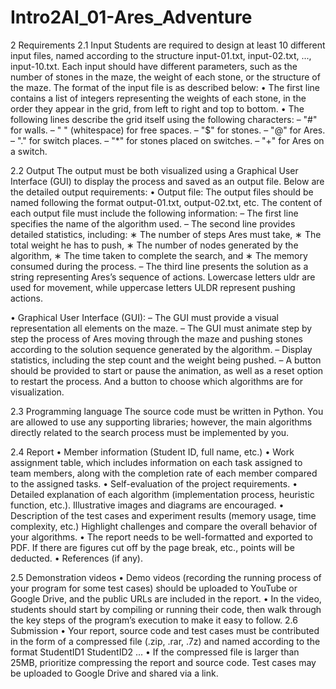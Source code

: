 ﻿# Intro2AI_01-Ares_Adventure

2 Requirements
2.1 Input
Students are required to design at least 10 different input files, named according to the structure input-01.txt, input-02.txt, ..., input-10.txt. Each input should have different parameters, such as the number of stones in the maze, the weight of each stone, or the structure of the maze. The format of the input file is as described below:
• The first line contains a list of integers representing the weights of each stone, in the order they appear in the grid, from left to right and top to bottom.
• The following lines describe the grid itself using the following characters:
– "#" for walls.
– " " (whitespace) for free spaces.
– "$" for stones.
– "@" for Ares.
– "." for switch places.
– "*" for stones placed on switches.
– "+" for Ares on a switch.


2.2 Output
The output must be both visualized using a Graphical User Interface (GUI) to display the process and saved as an output file. Below are the detailed output requirements:
• Output file:
The output files should be named following the format output-01.txt, output-02.txt, etc.
The content of each output file must include the following information:
– The first line specifies the name of the algorithm used.
– The second line provides detailed statistics, including:
∗ The number of steps Ares must take,
∗ The total weight he has to push,
∗ The number of nodes generated by the algorithm,
∗ The time taken to complete the search, and
∗ The memory consumed during the process.
– The third line presents the solution as a string representing Ares’s sequence of actions. Lowercase letters uldr are used for movement, while uppercase letters ULDR represent pushing actions.

• Graphical User Interface (GUI):
– The GUI must provide a visual representation all elements on the maze.
– The GUI must animate step by step the process of Ares moving through the maze and pushing stones according to the solution sequence generated by the algorithm.
– Display statistics, including the step count and the weight being pushed.
– A button should be provided to start or pause the animation, as well as a reset option to restart the process. And a button to choose which algorithms are for visualization.


2.3 Programming language
The source code must be written in Python. You are allowed to use any supporting libraries; however, the main algorithms directly related to the search process must be implemented by you.


2.4 Report
• Member information (Student ID, full name, etc.)
• Work assignment table, which includes information on each task assigned to team members, along with the completion rate of each member compared to the assigned tasks.
• Self-evaluation of the project requirements.
• Detailed explanation of each algorithm (implementation process, heuristic function, etc.). Illustrative images and diagrams are encouraged.
• Description of the test cases and experiment results (memory usage, time complexity, etc.) Highlight challenges and compare the overall behavior of your algorithms.
• The report needs to be well-formatted and exported to PDF. If there are figures cut off by the page break, etc., points will be deducted.
• References (if any).


2.5 Demonstration videos
• Demo videos (recording the running process of your program for some test cases) should be
uploaded to YouTube or Google Drive, and the public URLs are included in the report.
• In the video, students should start by compiling or running their code, then walk through
the key steps of the program’s execution to make it easy to follow.
2.6 Submission
• Your report, source code and test cases must be contributed in the form of a compressed file (.zip, .rar, .7z) and named according to the format StudentID1 StudentID2 ...
• If the compressed file is larger than 25MB, prioritize compressing the report and source code. Test cases may be uploaded to Google Drive and shared via a link.